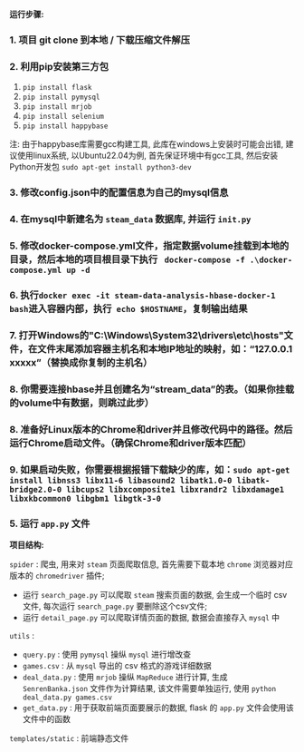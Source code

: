 **运行步骤:**

### 1. 项目 git clone 到本地 / 下载压缩文件解压

### 2. 利用pip安装第三方包

1. `pip install flask`
2. `pip install pymysql`
3. `pip install mrjob`
4. `pip install selenium`
5. `pip install happybase` 

注: 由于happybase库需要gcc构建工具, 此库在windows上安装时可能会出错, 建议使用linux系统,
以Ubuntu22.04为例, 首先保证环境中有gcc工具, 然后安装Python开发包 `sudo apt-get install python3-dev`

### 3. 修改config.json中的配置信息为自己的mysql信息

### 4. 在mysql中新建名为 `steam_data` 数据库, 并运行 `init.py`

### 5. 修改docker-compose.yml文件，指定数据volume挂载到本地的目录，然后本地的项目根目录下执行 ` docker-compose -f .\docker-compose.yml up -d`

### 6. 执行`docker exec -it steam-data-analysis-hbase-docker-1 bash`进入容器内部，执行` echo $HOSTNAME`，复制输出结果

### 7. 打开Windows的"C:\Windows\System32\drivers\etc\hosts"文件，在文件末尾添加容器主机名和本地IP地址的映射，如：“127.0.0.1 xxxxx”（替换成你复制的主机名）

### 8. 你需要连接hbase并且创建名为“stream_data”的表。（如果你挂载的volume中有数据，则跳过此步）

### 8. 准备好Linux版本的Chrome和driver并且修改代码中的路径。然后运行Chrome启动文件。（确保Chrome和driver版本匹配）

### 9. 如果启动失败，你需要根据报错下载缺少的库，如：`sudo apt-get install libnss3 libx11-6 libasound2 libatk1.0-0 libatk-bridge2.0-0 libcups2 libxcomposite1 libxrandr2 libxdamage1 libxkbcommon0 libgbm1 libgtk-3-0`



### 5. 运行 `app.py` 文件



**项目结构:**

`spider` : 爬虫, 用来对 `steam` 页面爬取信息, 首先需要下载本地 `chrome` 浏览器对应版本的 `chromedriver` 插件; 

* 运行 `search_page.py` 可以爬取 `steam` 搜索页面的数据, 会生成一个临时 csv 文件, 每次运行 `search_page.py` 要删除这个csv文件; 
* 运行 `detail_page.py` 可以爬取详情页面的数据, 数据会直接存入 `mysql` 中



`utils` : 

* `query.py` : 使用 `pymysql` 操纵 `mysql` 进行增改查
* `games.csv` : 从 `mysql` 导出的 csv 格式的游戏详细数据
* `deal_data.py` : 使用 `mrjob` 操纵 `MapReduce` 进行计算, 生成 `SenrenBanka.json` 文件作为计算结果, 该文件需要单独运行, 使用 `python deal_data.py games.csv`
* `get_data.py` : 用于获取前端页面要展示的数据, flask 的 `app.py` 文件会使用该文件中的函数



`templates/static` : 前端静态文件

